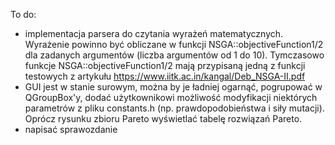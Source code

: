 To do:

- implementacja parsera do czytania wyrażeń matematycznych. Wyrażenie powinno być obliczane w funkcji NSGA::objectiveFunction1/2 dla zadanych argumentów (liczba argumentów od 1 do 10). Tymczasowo funkcje NSGA::objectiveFunction1/2 mają przypisaną jedną z funkcji testowych z artykułu https://www.iitk.ac.in/kangal/Deb_NSGA-II.pdf
- GUI jest w stanie surowym, można by je ładniej ogarnąć, pogrupować w QGroupBox'y, dodać użytkownikowi możliwość modyfikacji niektórych parametrów z pliku constants.h (np. prawdopodobieństwa i siły mutacji). Oprócz rysunku zbioru Pareto wyświetlać tabelę rozwiązań Pareto.
- napisać sprawozdanie
